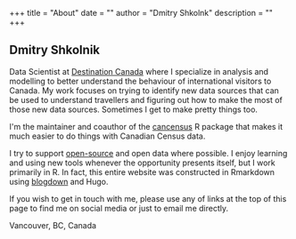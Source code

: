+++
title = "About"
date = ""
author = "Dmitry Shkolnk"
description = ""
+++

## Dmitry Shkolnik

Data Scientist at [Destination Canada](https://www.destinationcanada.com/en) where I specialize in analysis and modelling to better understand the behaviour of international visitors to Canada. My work focuses on trying to identify new data sources that can be used to understand travellers and figuring out how to make the most of those new data sources. Sometimes I get to make pretty things too. 

I'm the maintainer and coauthor of the [cancensus](https://mountainmath.github.io/cancensus/index.html) R package that makes it much easier to do things with Canadian Census data. 

I try to support [open-source](https://github.com/dshkol) and open data where possible. I enjoy learning and using new tools whenever the opportunity presents itself, but I work primarily in R. In fact, this entire website was constructed in Rmarkdown using [blogdown](https://bookdown.org/yihui/blogdown/) and Hugo. 

If you wish to get in touch with me, please use any of links at the top of this page to find me on social media or just to email me directly. 

Vancouver, BC, Canada
